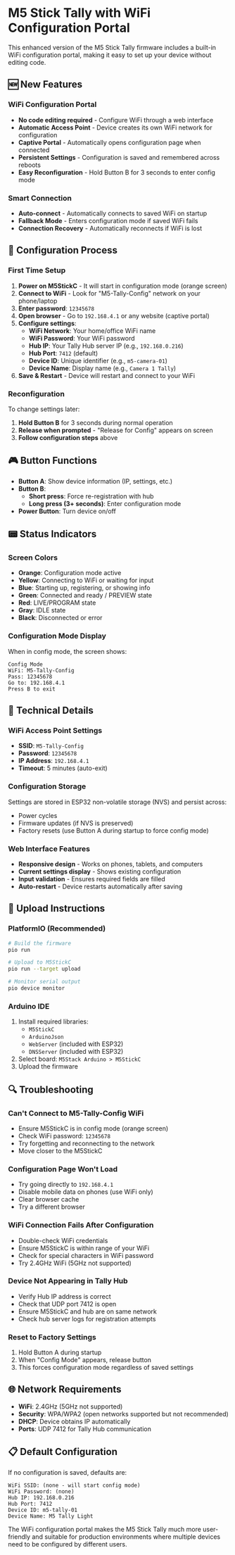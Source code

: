 # M5 Stick Tally with WiFi Configuration Portal

This enhanced version of the M5 Stick Tally firmware includes a built-in WiFi configuration portal, making it easy to set up your device without editing code.

## 🆕 New Features

### WiFi Configuration Portal
- **No code editing required** - Configure WiFi through a web interface
- **Automatic Access Point** - Device creates its own WiFi network for configuration
- **Captive Portal** - Automatically opens configuration page when connected
- **Persistent Settings** - Configuration is saved and remembered across reboots
- **Easy Reconfiguration** - Hold Button B for 3 seconds to enter config mode

### Smart Connection
- **Auto-connect** - Automatically connects to saved WiFi on startup
- **Fallback Mode** - Enters configuration mode if saved WiFi fails
- **Connection Recovery** - Automatically reconnects if WiFi is lost

## 📱 Configuration Process

### First Time Setup

1. **Power on M5StickC** - It will start in configuration mode (orange screen)
2. **Connect to WiFi** - Look for "M5-Tally-Config" network on your phone/laptop
3. **Enter password**: `12345678`
4. **Open browser** - Go to `192.168.4.1` or any website (captive portal)
5. **Configure settings**:
   - **WiFi Network**: Your home/office WiFi name
   - **WiFi Password**: Your WiFi password
   - **Hub IP**: Your Tally Hub server IP (e.g., `192.168.0.216`)
   - **Hub Port**: `7412` (default)
   - **Device ID**: Unique identifier (e.g., `m5-camera-01`)
   - **Device Name**: Display name (e.g., `Camera 1 Tally`)
6. **Save & Restart** - Device will restart and connect to your WiFi

### Reconfiguration

To change settings later:

1. **Hold Button B** for 3 seconds during normal operation
2. **Release when prompted** - "Release for Config" appears on screen
3. **Follow configuration steps** above

## 🎮 Button Functions

- **Button A**: Show device information (IP, settings, etc.)
- **Button B**: 
  - **Short press**: Force re-registration with hub
  - **Long press (3+ seconds)**: Enter configuration mode
- **Power Button**: Turn device on/off

## 📟 Status Indicators

### Screen Colors
- **Orange**: Configuration mode active
- **Yellow**: Connecting to WiFi or waiting for input
- **Blue**: Starting up, registering, or showing info
- **Green**: Connected and ready / PREVIEW state
- **Red**: LIVE/PROGRAM state
- **Gray**: IDLE state
- **Black**: Disconnected or error

### Configuration Mode Display
When in config mode, the screen shows:
```
Config Mode
WiFi: M5-Tally-Config
Pass: 12345678
Go to: 192.168.4.1
Press B to exit
```

## 🔧 Technical Details

### WiFi Access Point Settings
- **SSID**: `M5-Tally-Config`
- **Password**: `12345678`
- **IP Address**: `192.168.4.1`
- **Timeout**: 5 minutes (auto-exit)

### Configuration Storage
Settings are stored in ESP32 non-volatile storage (NVS) and persist across:
- Power cycles
- Firmware updates (if NVS is preserved)
- Factory resets (use Button A during startup to force config mode)

### Web Interface Features
- **Responsive design** - Works on phones, tablets, and computers
- **Current settings display** - Shows existing configuration
- **Input validation** - Ensures required fields are filled
- **Auto-restart** - Device restarts automatically after saving

## 🚀 Upload Instructions

### PlatformIO (Recommended)
```bash
# Build the firmware
pio run

# Upload to M5StickC
pio run --target upload

# Monitor serial output
pio device monitor
```

### Arduino IDE
1. Install required libraries:
   - `M5StickC`
   - `ArduinoJson`
   - `WebServer` (included with ESP32)
   - `DNSServer` (included with ESP32)
2. Select board: `M5Stack Arduino > M5StickC`
3. Upload the firmware

## 🔍 Troubleshooting

### Can't Connect to M5-Tally-Config WiFi
- Ensure M5StickC is in config mode (orange screen)
- Check WiFi password: `12345678`
- Try forgetting and reconnecting to the network
- Move closer to the M5StickC

### Configuration Page Won't Load
- Try going directly to `192.168.4.1`
- Disable mobile data on phones (use WiFi only)
- Clear browser cache
- Try a different browser

### WiFi Connection Fails After Configuration
- Double-check WiFi credentials
- Ensure M5StickC is within range of your WiFi
- Check for special characters in WiFi password
- Try 2.4GHz WiFi (5GHz not supported)

### Device Not Appearing in Tally Hub
- Verify Hub IP address is correct
- Check that UDP port 7412 is open
- Ensure M5StickC and hub are on same network
- Check hub server logs for registration attempts

### Reset to Factory Settings
1. Hold Button A during startup
2. When "Config Mode" appears, release button
3. This forces configuration mode regardless of saved settings

## 🌐 Network Requirements

- **WiFi**: 2.4GHz (5GHz not supported)
- **Security**: WPA/WPA2 (open networks supported but not recommended)
- **DHCP**: Device obtains IP automatically
- **Ports**: UDP 7412 for Tally Hub communication

## 📋 Default Configuration

If no configuration is saved, defaults are:
```
WiFi SSID: (none - will start config mode)
WiFi Password: (none)
Hub IP: 192.168.0.216
Hub Port: 7412
Device ID: m5-tally-01
Device Name: M5 Tally Light
```

The WiFi configuration portal makes the M5 Stick Tally much more user-friendly and suitable for production environments where multiple devices need to be configured by different users.
